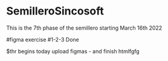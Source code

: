 # SemilleroSincosoft

This is the 7th phase of the semillero starting March 16th 2022

#figma exercise #1-2-3 Done

$thr begins today
upload figmas - and finish htmlfgfg